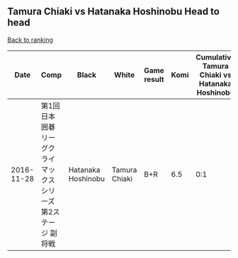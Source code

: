 ## Tamura Chiaki vs Hatanaka Hoshinobu Head to head

[Back to ranking](../../index.md)




| **Date** | **Comp** | **Black** | **White** | **Game result** | **Komi** | **Cumulative Tamura Chiaki vs Hatanaka Hoshinobu** | **Tamura Chiaki streak** | **Hatanaka Hoshinobu streak** | 
| --- | --- | --- | --- | --- | --- | --- | --- | --- |
| 2016-11-28 | 第1回日本囲碁リーグクライマックスシリーズ 第2ステージ 副将戦 | Hatanaka Hoshinobu | Tamura Chiaki | B+R | 6.5 | 0:1 | 0 | 1 |




